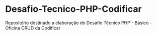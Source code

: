 # Desafio-Tecnico-PHP-Codificar
Repositório destinado a elaboração do Desafio Técnico PHP - Básico - Oficina CRUD da Codificar
